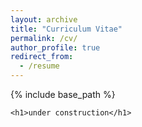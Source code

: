 ```yaml
---
layout: archive
title: "Curriculum Vitae"
permalink: /cv/
author_profile: true
redirect_from:
  - /resume
---
```


{% include base_path %}


<head>
    <title>PDF in HTML</title>
</head>
<style>
    .pdf {
        width: 100%;
        aspect-ratio: 4 / 3;
    }

    .pdf,
    html,
    body {
        height: 100%;
        margin: 0;
        padding: 0;
    }

    h1,
    h3 {
        text-align: center;
    }

    h1 {
        color: black;
    }
</style>

<body>

    <h1>under construction</h1>


